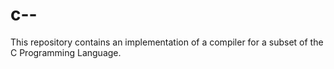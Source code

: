 # c--
This repository contains an implementation of a compiler for a subset of the C Programming Language.

